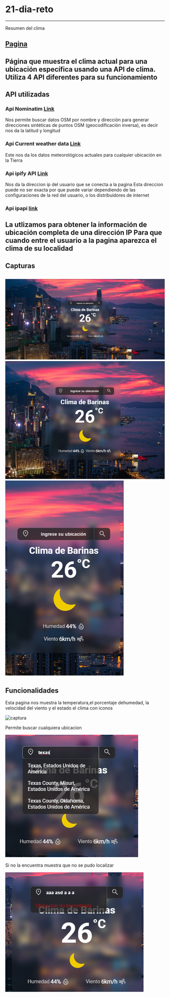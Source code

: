 # 21-dia-reto
---
Resumen del clima 

[Pagina](https://juanveprox.github.io/21-dia-reto/)
---
Página que muestra el clima actual para una ubicación específica usando una API de clima.
Utiliza 4 API diferentes para su funcionamiento
---
##  API utilizadas
### Api Nominatim [Link](https://nominatim.org/release-docs/develop/)
Nos permite buscar datos OSM por nombre y dirección para generar direcciones sintéticas de puntos OSM (geocodificación inversa), es decir nos da la latitud y longitud 

### Api Current weather data [Link](https://openweathermap.org/current)
Este nos da los datos meteorológicos actuales para cualquier ubicación en la Tierra

### Api ipify API [Link](https://www.ipify.org/)
Nos da la direccion ip del usuario que se conecta a la pagina 
Esta direccion puede no ser exacta por que puede variar dependiendo de las configuraciones de la red del usuario, o los distribuidores de internet 

### Api ipapi [link](https://ipapi.co/api/#introduction)
La utlizamos para obtener la información de ubicación completa de una dirección IP
Para que cuando entre el usuario a la pagina aparezca el clima de su localidad
---
## Capturas

![captura](https://github.com/juanveprox/21-dia-reto/blob/bac14159f8a2be0b0b13c790e5535e5777051f51/capturas/Screenshot_1.png)
![captura](https://github.com/juanveprox/21-dia-reto/blob/bac14159f8a2be0b0b13c790e5535e5777051f51/capturas/Screenshot_2.png)
![captura](https://github.com/juanveprox/21-dia-reto/blob/bac14159f8a2be0b0b13c790e5535e5777051f51/capturas/Screenshot_3.png)
---
## Funcionalidades
Esta pagina nos muestra la temperatura,el porcentaje dehumedad, la velocidad del viento y el estado el clima con iconos

![captura]()

Permite buscar cualquiera ubicacion

![captura](https://github.com/juanveprox/21-dia-reto/blob/bac14159f8a2be0b0b13c790e5535e5777051f51/capturas/Screenshot_4.png)

Si no la encuentra muestra que no se pudo localizar

![captura](https://github.com/juanveprox/21-dia-reto/blob/bac14159f8a2be0b0b13c790e5535e5777051f51/capturas/Screenshot_5.png)

